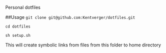 Personal dotfiles

##Usage
`git clone git@github.com:Kentverger/dotfiles.git`

`cd dotfiles`

`sh setup.sh`

This will create symbolic links from files from this folder to home directory
